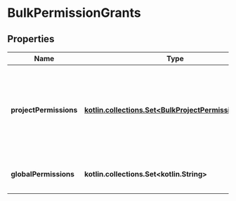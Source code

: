 
# BulkPermissionGrants

## Properties
Name | Type | Description | Notes
------------ | ------------- | ------------- | -------------
**projectPermissions** | [**kotlin.collections.Set&lt;BulkProjectPermissionGrants&gt;**](BulkProjectPermissionGrants.md) | List of project permissions and the projects and issues those permissions provide access to. | 
**globalPermissions** | **kotlin.collections.Set&lt;kotlin.String&gt;** | List of permissions granted to the user. | 



